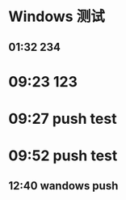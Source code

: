# Windows 测试

## 01:32 234

# 09:23 123

# 09:27 push test

# 09:52 push test

## 12:40 wandows push 

